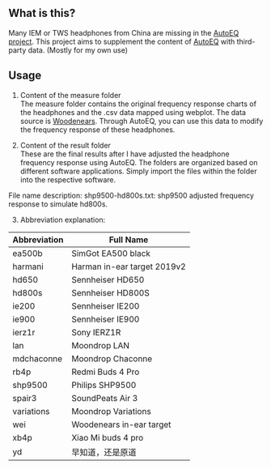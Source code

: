 ## What is this?

Many IEM or TWS headphones from China are missing in the [AutoEQ project](https://github.com/jaakkopasanen/AutoEq). This project aims to supplement the content of [AutoEQ](https://autoeq.app/) with third-party data. (Mostly for my own use)

## Usage
1. Content of the measure folder  
  The measure folder contains the original frequency response charts of the headphones and the .csv data mapped using webplot. The data source is [Woodenears](https://www.woodenears.com/). Through AutoEQ, you can use this data to modify the frequency response of these headphones.

2. Content of the result folder  
  These are the final results after I have adjusted the headphone frequency response using AutoEQ. The folders are organized based on different software applications.  Simply import the files within the folder into the respective software.  

  File name description: shp9500-hd800s.txt: shp9500 adjusted frequency response to simulate hd800s.

3. Abbreviation explanation:

| Abbreviation | Full Name                   |
| ------------ | --------------------------- |
| ea500b       | SimGot EA500 black          |
| harmani      | Harman in-ear target 2019v2 |
| hd650        | Sennheiser HD650            |
| hd800s       | Sennheiser HD800S           |
| ie200        | Sennheiser IE200            |
| ie900        | Sennheiser IE900            |
| ierz1r       | Sony IERZ1R                 |
| lan          | Moondrop LAN                |
| mdchaconne   | Moondrop Chaconne           |
| rb4p         | Redmi Buds 4 Pro            |
| shp9500      | Philips SHP9500             |
| spair3       | SoundPeats Air 3            |
| variations   | Moondrop Variations         |
| wei          | Woodenears  in-ear target   |
| xb4p         | Xiao Mi buds 4 pro          |
| yd           | 早知道，还是原道            |


